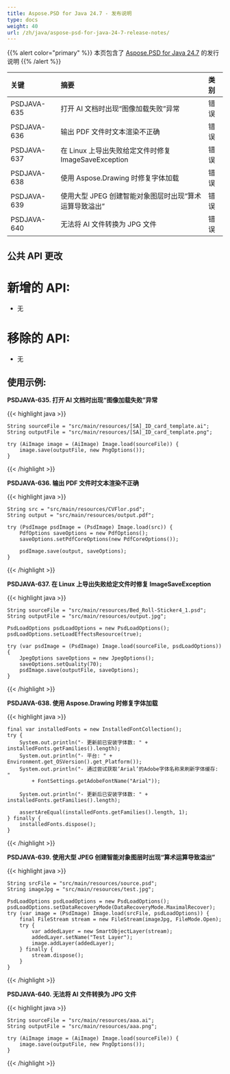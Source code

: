 ```yaml
---
title: Aspose.PSD for Java 24.7 - 发布说明
type: docs
weight: 40
url: /zh/java/aspose-psd-for-java-24-7-release-notes/
---
```


{{% alert color="primary" %}} 本页包含了 [Aspose.PSD for Java 24.7](https://downloads.aspose.com/psd/java/new-releases/aspose.psd-for-java-24.7/) 的发行说明 {{% /alert %}}

| **关键**     | **摘要**                                                                                      | **类别** |
|:------------|:-------------------------------------------------------------------------------------------------|:-------------|
| PSDJAVA-635 | 打开 AI 文档时出现“图像加载失败”异常                                                             | 错误          |
| PSDJAVA-636 | 输出 PDF 文件时文本渲染不正确                                                                     | 错误          |
| PSDJAVA-637 | 在 Linux 上导出失败给定文件时修复 ImageSaveException                                            | 错误          |
| PSDJAVA-638 | 使用 Aspose.Drawing 时修复字体加载                                                               | 错误          |
| PSDJAVA-639 | 使用大型 JPEG 创建智能对象图层时出现“算术运算导致溢出”                                          | 错误          |
| PSDJAVA-640 | 无法将 AI 文件转换为 JPG 文件                                                                    | 错误          |

## **公共 API 更改**
# **新增的 API:**

- 无

# **移除的 API:**

- 无 

## **使用示例:**

**PSDJAVA-635. 打开 AI 文档时出现“图像加载失败”异常**

{{< highlight java >}}

    String sourceFile = "src/main/resources/[SA]_ID_card_template.ai";
    String outputFile = "src/main/resources/[SA]_ID_card_template.png";

    try (AiImage image = (AiImage) Image.load(sourceFile)) {
        image.save(outputFile, new PngOptions());
    }

{{< /highlight >}}

**PSDJAVA-636. 输出 PDF 文件时文本渲染不正确**

{{< highlight java >}}

    String src = "src/main/resources/CVFlor.psd";
    String output = "src/main/resources/output.pdf";

    try (PsdImage psdImage = (PsdImage) Image.load(src)) {
        PdfOptions saveOptions = new PdfOptions();
        saveOptions.setPdfCoreOptions(new PdfCoreOptions());

        psdImage.save(output, saveOptions);
    }

{{< /highlight >}}

**PSDJAVA-637. 在 Linux 上导出失败给定文件时修复 ImageSaveException**

{{< highlight java >}}

    String sourceFile = "src/main/resources/Bed_Roll-Sticker4_1.psd";
    String outputFile = "src/main/resources/output.jpg";

    PsdLoadOptions psdLoadOptions = new PsdLoadOptions();
    psdLoadOptions.setLoadEffectsResource(true);

    try (var psdImage = (PsdImage) Image.load(sourceFile, psdLoadOptions)) {
        JpegOptions saveOptions = new JpegOptions();
        saveOptions.setQuality(70);
        psdImage.save(outputFile, saveOptions);
    }

{{< /highlight >}}

**PSDJAVA-638. 使用 Aspose.Drawing 时修复字体加载**

{{< highlight java >}}

    final var installedFonts = new InstalledFontCollection();
    try {
        System.out.println("- 更新前已安装字体数: " + installedFonts.getFamilies().length);
        System.out.println("- 平台: " + Environment.get_OSVersion().get_Platform());
        System.out.println("- 通过尝试获取‘Arial’的Adobe字体名称来刷新字体缓存: "
            + FontSettings.getAdobeFontName("Arial"));

        System.out.println("- 更新后已安装字体数: " + installedFonts.getFamilies().length);

        assertAreEqual(installedFonts.getFamilies().length, 1);
    } finally {
        installedFonts.dispose();
    }

{{< /highlight >}}

**PSDJAVA-639. 使用大型 JPEG 创建智能对象图层时出现“算术运算导致溢出”**

{{< highlight java >}}

    String srcFile = "src/main/resources/source.psd";
    String imageJpg = "src/main/resources/test.jpg";

    PsdLoadOptions psdLoadOptions = new PsdLoadOptions();
    psdLoadOptions.setDataRecoveryMode(DataRecoveryMode.MaximalRecover);
    try (var image = (PsdImage) Image.load(srcFile, psdLoadOptions)) {
        final FileStream stream = new FileStream(imageJpg, FileMode.Open);
        try {
            var addedLayer = new SmartObjectLayer(stream);
            addedLayer.setName("Test Layer");
            image.addLayer(addedLayer);
        } finally {
            stream.dispose();
        }
    }

{{< /highlight >}}

**PSDJAVA-640. 无法将 AI 文件转换为 JPG 文件**

{{< highlight java >}}

    String sourceFile = "src/main/resources/aaa.ai";
    String outputFile = "src/main/resources/aaa.png";

    try (AiImage image = (AiImage) Image.load(sourceFile)) {
        image.save(outputFile, new PngOptions());
    }

{{< /highlight >}}
